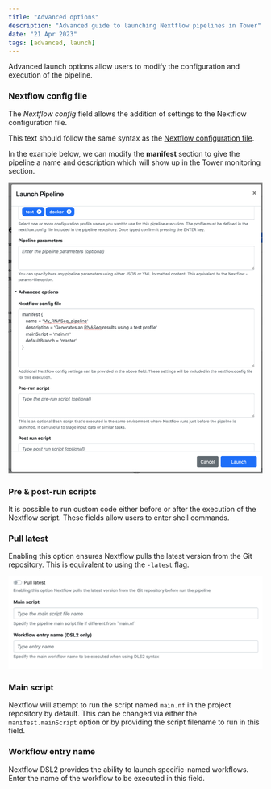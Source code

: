 ```yaml
---
title: "Advanced options"
description: "Advanced guide to launching Nextflow pipelines in Tower"
date: "21 Apr 2023"
tags: [advanced, launch]
---
```


Advanced launch options allow users to modify the configuration and execution of the pipeline.

### Nextflow config file

The _Nextflow config_ field allows the addition of settings to the Nextflow configuration file.

This text should follow the same syntax as the [Nextflow configuration file](https://www.nextflow.io/docs/latest/config.html#config-syntax).

In the example below, we can modify the **manifest** section to give the pipeline a name and description which will show up in the Tower monitoring section.

![](./_images/launch_manifest.png)

### Pre & post-run scripts

It is possible to run custom code either before or after the execution of the Nextflow script. These fields allow users to enter shell commands.

### Pull latest

Enabling this option ensures Nextflow pulls the latest version from the Git repository. This is equivalent to using the `-latest` flag.

![](./_images/launch_advanced.png)

### Main script

Nextflow will attempt to run the script named `main.nf` in the project repository by default. This can be changed via either the `manifest.mainScript` option or by providing the script filename to run in this field.

### Workflow entry name

Nextflow DSL2 provides the ability to launch specific-named workflows. Enter the name of the workflow to be executed in this field.
